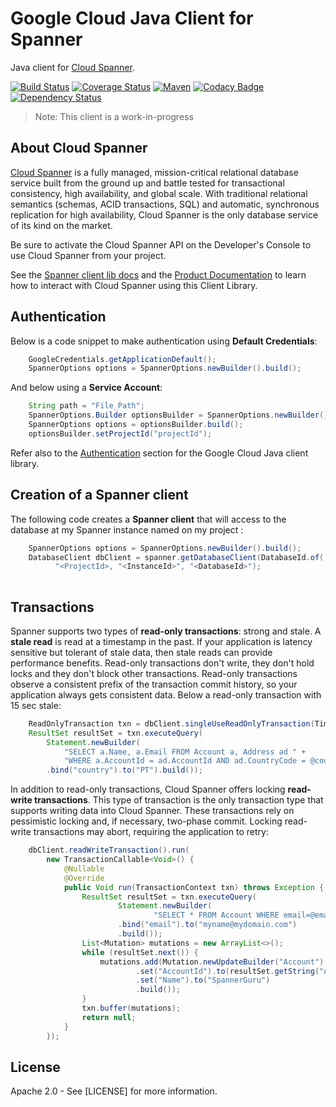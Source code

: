 # Google Cloud Java Client for Spanner

Java client for [Cloud Spanner][cloud-spanner].

[![Build Status](https://travis-ci.org/GoogleCloudPlatform/google-cloud-java.svg?branch=master)](https://travis-ci.org/GoogleCloudPlatform/google-cloud-java)
[![Coverage Status](https://coveralls.io/repos/GoogleCloudPlatform/google-cloud-java/badge.svg?branch=master)](https://coveralls.io/r/GoogleCloudPlatform/google-cloud-java?branch=master)
[![Maven](https://img.shields.io/maven-central/v/com.google.cloud/google-cloud-spanner.svg)](https://img.shields.io/maven-central/v/com.google.cloud/google-cloud-spanner.svg)
[![Codacy Badge](https://api.codacy.com/project/badge/grade/9da006ad7c3a4fe1abd142e77c003917)](https://www.codacy.com/app/mziccard/google-cloud-java)
[![Dependency Status](https://www.versioneye.com/user/projects/58fe4c8d6ac171426c414772/badge.svg?style=flat)](https://www.versioneye.com/user/projects/58fe4c8d6ac171426c414772)

> Note: This client is a work-in-progress

## About Cloud Spanner

[Cloud Spanner][cloud-spanner] is a fully managed, mission-critical relational database service
built from the ground up and battle tested for transactional consistency, high
availability, and global scale. With traditional relational semantics (schemas,
ACID transactions, SQL) and automatic, synchronous replication for high
availability, Cloud Spanner is the only database service of its kind on the
market.

Be sure to activate the Cloud Spanner API on the Developer's Console to
use Cloud Spanner from your project.

See the [Spanner client lib docs][spanner-client-lib-docs] and the [Product Documentation][spanner-product-docs] to learn how to
interact with Cloud Spanner using this Client Library.


## Authentication

Below is a code snippet to make authentication using **Default Credentials**:

```java
	GoogleCredentials.getApplicationDefault();	
	SpannerOptions options = SpannerOptions.newBuilder().build();

```

And below using a **Service Account**:
```java
	String path = "File_Path";
	SpannerOptions.Builder optionsBuilder = SpannerOptions.newBuilder().setCredentials(GoogleCredentials.fromStream(new FileInputStream(path)));
	SpannerOptions options = optionsBuilder.build();
	optionsBuilder.setProjectId("projectId");
```

Refer also to the
[Authentication](https://github.com/GoogleCloudPlatform/google-cloud-java#authentication)
section for the Google Cloud Java client library.


## Creation of a Spanner client

The following code creates a **Spanner client** that will access to the database <DatabaseId> at my Spanner instance named <InstanceId> on my project <ProjectId>:

```java
    SpannerOptions options = SpannerOptions.newBuilder().build();
    DatabaseClient dbClient = spanner.getDatabaseClient(DatabaseId.of(
          "<ProjectId>, "<InstanceId>", "<DatabaseId>");
  
```


## Transactions

Spanner supports two types of **read-only transactions**: strong and stale. A **stale read** is read at a timestamp in the past. If your application is latency sensitive but tolerant of stale data, then stale reads can provide performance benefits. Read-only transactions don't write, they don't hold locks and they don't block other transactions. Read-only transactions observe a consistent prefix of the transaction commit history, so your application always gets consistent data. Below a read-only transaction with 15 sec stale:

```java
	ReadOnlyTransaction txn = dbClient.singleUseReadOnlyTransaction(TimestampBound.ofMaxStaleness(15, TimeUnit.SECONDS));		
	ResultSet resultSet = txn.executeQuery(
		Statement.newBuilder(
			"SELECT a.Name, a.Email FROM Account a, Address ad " +
			"WHERE a.AccountId = ad.AccountId AND ad.CountryCode = @country LIMIT 10")
		.bind("country").to("PT").build());

```

In addition to read-only transactions, Cloud Spanner offers locking **read-write transactions**. This type of transaction is the only transaction type that supports writing data into Cloud Spanner. These transactions rely on pessimistic locking and, if necessary, two-phase commit. Locking read-write transactions may abort, requiring the application to retry:

```java
	dbClient.readWriteTransaction().run(
		new TransactionCallable<Void>() {
			@Nullable
			@Override
			public Void run(TransactionContext txn) throws Exception {
				ResultSet resultSet = txn.executeQuery(
						Statement.newBuilder(
								"SELECT * FROM Account WHERE email=@email")
						.bind("email").to("myname@mydomain.com")
						.build());
				List<Mutation> mutations = new ArrayList<>();
				while (resultSet.next()) {
					mutations.add(Mutation.newUpdateBuilder("Account")
							.set("AccountId").to(resultSet.getString("AccountId"))
							.set("Name").to("SpannerGuru")
							.build());
				}
				txn.buffer(mutations);
				return null;
			}
		});
```




## License

Apache 2.0 - See [LICENSE] for more information.

[cloud-spanner]: https://cloud.google.com/spanner/
[spanner-product-docs]: https://cloud.google.com/spanner/docs/
[spanner-client-lib-docs]: https://googlecloudplatform.github.io/google-cloud-java/latest/apidocs/index.html?com/google/cloud/spanner/package-summary.html
